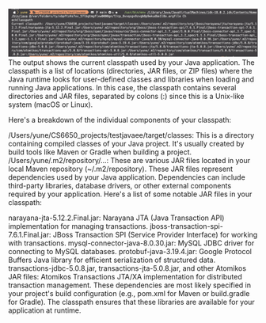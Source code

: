 ![output](img/ss1.png)
The output shows the current classpath used by your Java application. The classpath is a list of locations (directories, JAR files, or ZIP files) where the Java runtime looks for user-defined classes and libraries when loading and running Java applications. In this case, the classpath contains several directories and JAR files, separated by colons (:) since this is a Unix-like system (macOS or Linux).

Here's a breakdown of the individual components of your classpath:

/Users/yune/CS6650_projects/testjavaee/target/classes: This is a directory containing compiled classes of your Java project. It's usually created by build tools like Maven or Gradle when building a project.
/Users/yune/.m2/repository/...: These are various JAR files located in your local Maven repository (~/.m2/repository). These JAR files represent dependencies used by your Java application. Dependencies can include third-party libraries, database drivers, or other external components required by your application.
Here's a list of some notable JAR files in your classpath:

narayana-jta-5.12.2.Final.jar: Narayana JTA (Java Transaction API) implementation for managing transactions.
jboss-transaction-spi-7.6.1.Final.jar: JBoss Transaction SPI (Service Provider Interface) for working with transactions.
mysql-connector-java-8.0.30.jar: MySQL JDBC driver for connecting to MySQL databases.
protobuf-java-3.19.4.jar: Google Protocol Buffers Java library for efficient serialization of structured data.
transactions-jdbc-5.0.8.jar, transactions-jta-5.0.8.jar, and other Atomikos JAR files: Atomikos Transactions JTA/XA implementation for distributed transaction management.
These dependencies are most likely specified in your project's build configuration (e.g., pom.xml for Maven or build.gradle for Gradle). The classpath ensures that these libraries are available for your application at runtime.
